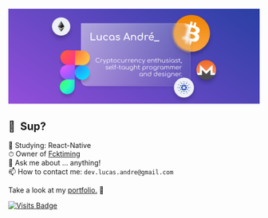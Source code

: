 ![Banner](https://github.com/lucas-andre/lucas-andre/blob/master/banner2.png)
## 👋 &nbsp;Sup?

🌱 Studying: React-Native  
⏱ Owner of [Fcktiming](https://fcktiming.studio)  
💬 Ask me about ... anything!  
📫 How to contact me: `dev.lucas.andre@gmail.com`

Take a look at my [portfolio.](https://lucas-andre.github.io) 🚀

[![Visits Badge](https://badges.pufler.dev/visits/lucas-andre/lucas-andre)](https://lucas-andre.me)  
